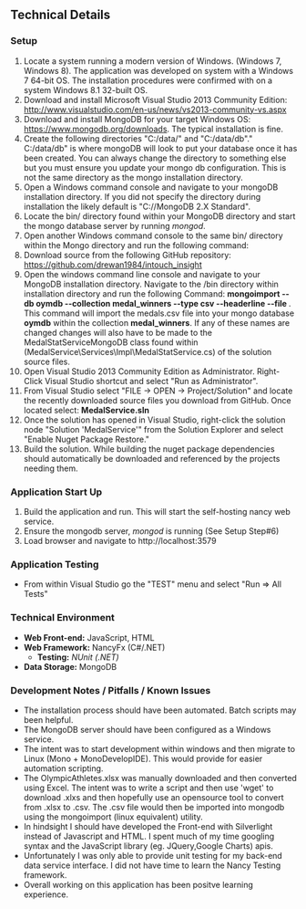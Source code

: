 ## Technical Details

### Setup

1. Locate a system running a modern version of Windows. (Windows 7, Windows 8). The application was developed on system with a Windows 7 64-bit OS. The installation procedures were confirmed with on a system Windows 8.1 32-built OS.
2. Download and install Microsoft Visual Studio 2013 Community Edition: http://www.visualstudio.com/en-us/news/vs2013-community-vs.aspx
3. Download and install MongoDB for your target Windows OS: https://www.mongodb.org/downloads. The typical installation is fine.
4. Create the following directories "C:/data/" and "C:/data/db"." C:/data/db" is where mongoDB will look to put your database once it has been created. You can always change the directory to something else but you must ensure you update your mongo db configuration. This is not the same directory as the mongo installation directory.
5. Open a Windows command console and navigate to your mongoDB installation directory. If you did not specify the directory during installation the likely default is "C:/<PROGRAM FILES>/MongoDB 2.X Standard".
6. Locate the bin/ directory found within your MongoDB directory and start the mongo database server by running *mongod*.
7. Open another Windows command console to the same bin/ directory within the Mongo directory and run the following command:
8. Download source from the following GitHub repository: https://github.com/drewan1984/intouch_insight
9. Open the windows command line console and navigate to your MongoDB installation directory. Navigate to the /bin directory within installation directory and run the following Command: **mongoimport --db oymdb --collection medal_winners --type csv --headerline --file <THE PATH of your medals.csv found within the project source root>**. This command will import the medals.csv file into your mongo database **oymdb** within the collection **medal_winners**. If any of these names are changed changes will also have to be made to the MedalStatServiceMongoDB class found within (MedalService\Services\Impl\MedalStatService.cs) of the solution source files.
10. Open Visual Studio 2013 Community Edition as Administrator. Right-Click Visual Studio shortcut and select "Run as Administrator".
11. From Visual Studio select "FILE -> OPEN -> Project/Solution" and locate the recently downloaded source files you download from GitHub. Once located select: **MedalService.sln**
12. Once the solution has opened in Visual Studio,  right-click the solution node "Solution 'MedalService'" from the Solution Explorer and select "Enable Nuget Package Restore."
13. Build the solution. While building the nuget package dependencies should automatically be downloaded and referenced by the projects needing them.


### Application Start Up
1. Build the application and run. This will start the self-hosting nancy web service.
2. Ensure the mongodb server, *mongod* is running (See Setup Step#6)
3. Load browser and navigate to http://localhost:3579

### Application Testing
* From within Visual Studio go the "TEST" menu and select "Run => All Tests"

### Technical Environment

* **Web Front-end:** JavaScript, HTML
* **Web Framework:** NancyFx (C#/.NET)
	* **Testing:** *NUnit (.NET)*
* **Data Storage:** MongoDB

### Development Notes / Pitfalls / Known Issues
* The installation process should have been automated. Batch scripts may been helpful.
* The MongoDB server should have been configured as a Windows service.
* The intent was to start development within windows and then migrate to Linux (Mono + MonoDevelopIDE). This would provide for easier automation scripting.
* The OlympicAthletes.xlsx was manually downloaded and then converted using Excel. The intent was to write a script and then use 'wget' to download .xlxs and then hopefully use an opensource tool to convert from .xlsx to .csv. The .csv file would then be imported into mongodb using the mongoimport (linux equivalent) utility. 
* In hindsight I should have developed the Front-end with Silverlight instead of Javascript and HTML. I spent much of my time  googling syntax and the JavaScript library (eg. JQuery,Google Charts) apis. 
* Unfortunately I was only able to provide unit testing for my back-end data service interface. I did not have time to learn the Nancy Testing framework.
* Overall working on this application has been positve learning experience. 

